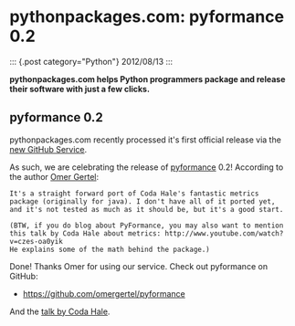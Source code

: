 # pythonpackages.com: pyformance 0.2

::: {.post category="Python"}
2012/08/13
:::

**pythonpackages.com helps Python programmers package and release their
software with just a few clicks.**

## pyformance 0.2

pythonpackages.com recently processed it\'s first official release via
the [new GitHub
Service](http://blog.aclark.net/pythonpackagescom-new-github-service-quotgit-push-to-releasequot.html).

As such, we are celebrating the release of
[pyformance](https://github.com/omergertel/pyformance) 0.2! According to
the author [Omer Gertel](https://twitter.com/omergertel):

    It's a straight forward port of Coda Hale's fantastic metrics
    package (originally for java). I don't have all of it ported yet,
    and it's not tested as much as it should be, but it's a good start.

    (BTW, if you do blog about PyFormance, you may also want to mention
    this talk by Coda Hale about metrics: http://www.youtube.com/watch?v=czes-oa0yik
    He explains some of the math behind the package.)

Done! Thanks Omer for using our service. Check out pyformance on GitHub:

-   <https://github.com/omergertel/pyformance>

And the [talk by Coda Hale](http://www.youtube.com/watch?v=czes-oa0yik).
